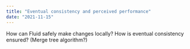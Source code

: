 ```yaml
---
title: "Eventual consistency and perceived performance"
date: "2021-11-15"
---
```


How can Fluid safely make changes locally? How is eventual consistency ensured? (Merge tree algorithm?)
